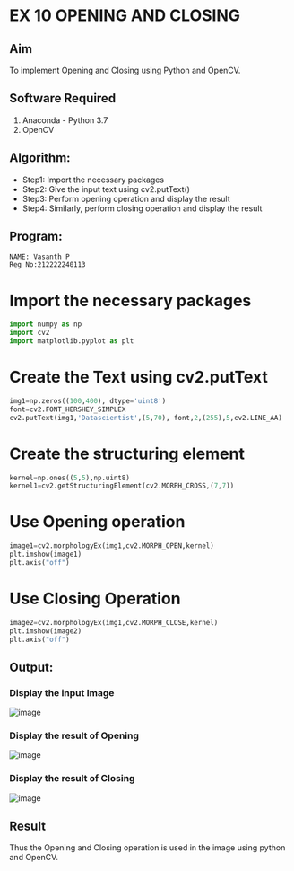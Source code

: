 # EX 10 OPENING AND CLOSING
## Aim
To implement Opening and Closing using Python and OpenCV.
## Software Required
1. Anaconda - Python 3.7
2. OpenCV
## Algorithm:
- Step1: Import the necessary packages
- Step2: Give the input text using cv2.putText()
- Step3: Perform opening operation and display the result
- Step4: Similarly, perform closing operation and display the result
## Program:
```
NAME: Vasanth P
Reg No:212222240113
``` 
# Import the necessary packages
```python
import numpy as np
import cv2
import matplotlib.pyplot as plt
```
# Create the Text using cv2.putText
```python
img1=np.zeros((100,400), dtype='uint8')
font=cv2.FONT_HERSHEY_SIMPLEX
cv2.putText(img1,'Datascientist',(5,70), font,2,(255),5,cv2.LINE_AA)
```
# Create the structuring element
```python
kernel=np.ones((5,5),np.uint8)
kernel1=cv2.getStructuringElement(cv2.MORPH_CROSS,(7,7))
```
# Use Opening operation
```python
image1=cv2.morphologyEx(img1,cv2.MORPH_OPEN,kernel)
plt.imshow(image1)
plt.axis("off")
```
# Use Closing Operation
```python
image2=cv2.morphologyEx(img1,cv2.MORPH_CLOSE,kernel)
plt.imshow(image2)
plt.axis("off")
```
## Output:
### Display the input Image
![image](https://github.com/Safeeq-Fazil/OPENING--AND-CLOSING/assets/118680361/0870b9e7-50dc-455c-8420-ab2f84a7ef6f)


### Display the result of Opening
![image](https://github.com/Safeeq-Fazil/OPENING--AND-CLOSING/assets/118680361/0e1083a2-6de2-49a5-a28c-c856ac65e315)

### Display the result of Closing
![image](https://github.com/Safeeq-Fazil/OPENING--AND-CLOSING/assets/118680361/e96558f2-17a9-4a3f-90fe-88c09be06f17)


## Result
Thus the Opening and Closing operation is used in the image using python and OpenCV.
